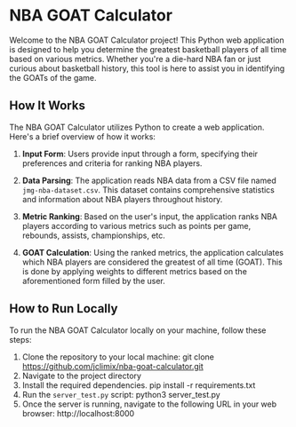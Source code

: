 # NBA GOAT Calculator

Welcome to the NBA GOAT Calculator project! This Python web application is designed to help you determine the greatest basketball players of all time based on various metrics. Whether you're a die-hard NBA fan or just curious about basketball history, this tool is here to assist you in identifying the GOATs of the game.

## How It Works

The NBA GOAT Calculator utilizes Python to create a web application. Here's a brief overview of how it works:

1. **Input Form**: Users provide input through a form, specifying their preferences and criteria for ranking NBA players.

2. **Data Parsing**: The application reads NBA data from a CSV file named `jmg-nba-dataset.csv`. This dataset contains comprehensive statistics and information about NBA players throughout history.

3. **Metric Ranking**: Based on the user's input, the application ranks NBA players according to various metrics such as points per game, rebounds, assists, championships, etc.

4. **GOAT Calculation**: Using the ranked metrics, the application calculates which NBA players are considered the greatest of all time (GOAT). This is done by applying weights to different metrics based on the aforementioned form filled by the user.

## How to Run Locally

To run the NBA GOAT Calculator locally on your machine, follow these steps:

1. Clone the repository to your local machine: git clone https://github.com/jclimix/nba-goat-calculator.git
2. Navigate to the project directory
3. Install the required dependencies. pip install -r requirements.txt
4. Run the `server_test.py` script: python3 server_test.py
5. Once the server is running, navigate to the following URL in your web browser: http://localhost:8000













